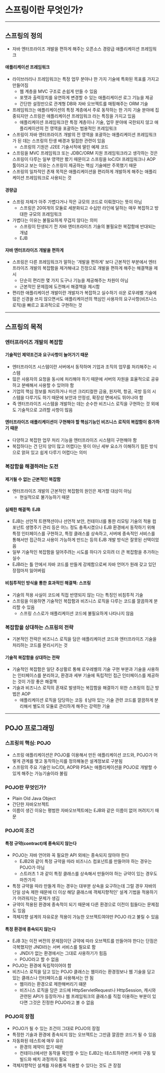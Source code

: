 # 스프링이란 무엇인가?

--------------------

## 스프링의 정의

- 자바 엔터프라이즈 개발을 편하게 해주는 오픈소스 경량급 애플리케이션 프레임워크

#### 애플리케이션 프레임워크

- 라이브러리나 프레임워크는 특정 업무 분야나 한 가지 기술에 특화된 목표를 가지고 만들어짐
  - 웹 계층을 MVC 구조로 손쉽게 만들 수 있음
  - 포맷과 출력장치를 유연하게 변경할 수 있는 애플리케이션 로그 기능을 제공
  - 간단한 설정만으로 관계형 DB와 자바 오브젝트를 매핑해주는 ORM 기술
- 프레임워크는 애플리케이션의 특정 계층에서 주로 동작하는 한 가지 기술 분야에 집중되지만 스프링은 애플리케이션 프레임워크 라는 특징을 가지고 있음
  - 애플리케이션 프레임워크란 특정 계층이나 기술, 업무 분야에 국한되지 않고 애플리케이션의 전 영역을 포괄하는 범용적인 프레임워크
- 스프링이 자바 엔터프라이즈 개발의 전 영역을 포괄하는 애플리케이션 프레임워크가 된 데는 스프링의 탄생 배경과 밀접한 관련이 있음
  - 스프링의 기원은 J2EE 기술서적에 딸린 예제 코드
- 스프링을 MVC 프레임워크 또는 JDBC/ORM 지원 프레임워크라고 생각하는 것은 스프링이 다루는 일부 영역만 봤기 때문이고 스프링을 IoC/DI 프레임워크나 AOP 툴이라고
보는 이유는 스프링이 제공하는 핵심 기술에만 주목했기 때문
- 스프링의 일차적인 존재 목적은 애플리케이션을 편리하게 개발하게 해주는 애플리케이션 프레임워크로 사용되는 것

#### 경량급

- 스프링 자체가 아주 가볍다거나 작은 규모의 코드로 이뤄졌다는 뜻이 아님
  - 스프링은 20여개의 모듈로 세분화되고 수십만 라인에 달하는 매우 복잡하고 방대한 규모의 프레임워크
- 가볍다는 이유는 불필요하게 무겁지 않다는 의미
  - 스프링이 탄생되기 전 자바 엔터프라이즈 기술의 불필요한 복잡함에 반대되는 개념
  - EJB

#### 자바 엔터프라이즈 개발을 편하게

- 스프링은 다른 프레임워크가 말하는 '개발을 편하게' 보다 근본적인 부분에서 엔터프라이즈 개발의 복잡함을 제거해내고 진정으로 개발을 편하게 해주는 해결책을 제시
  - 단순히 편리한 몇 가지 도구나 기능을 제공해주는 차원이 아님
  - 근본적인 문제점에 도전해서 해결책을 제시함
- 편리한 애플리케이션 개발이란 개발자가 복잡하고 실수하기 쉬운 로우레벨 기술에 많은 신경을 쓰지 않으면서도 애플리케이션의 핵심인 사용자의 요구사항(비즈니스 로직)을
빠르고 효과적으로 구현하는 것

------------

## 스프링의 목적

### 엔터프라이즈 개발의 복잡함

#### 기술적인 제약조건과 요구사항이 늘어가기 때문

- 엔터프라이즈 시스템이란 서버에서 동작하며 기업과 조직의 업무를 처리해주는 시스템
- 많은 사용자의 요청을 동시에 처리해야 하기 때문에 서버의 자원을 효율적으로 공유하고 분배해서 사용할 수 있어야 함
- 기업의 핵심 정보를 처리하거나 미션 크리티컬한 금융, 원자력, 항공, 국방 등의 시스템을 다루기도 하기 때문에 보안과 안정성, 확장성 면에서도 뛰어나야 함
- 즉 엔터프라이즈 시스템을 개발하는 데는 순수한 비즈니스 로직을 구현하는 것 외에도 기술적으로 고려할 사항이 많음

#### 엔터프라이즈 애플리케이션이 구현해야 할 핵심기능인 비즈니스 로직의 복잡함이 증가하기 때문

- 다양하고 복잡한 업무 처리 기능을 엔터프라이즈 시스템이 구현해야 함
- 복잡하다는 건 단지 양이 많고 어렵다는 뜻이 아닌 세부 요소가 이해하기 힘든 방식으로 얽혀 있고 쉽게 다루기 어렵다는 의미

### 복잡함을 해결하려는 도전

#### 제거될 수 없는 근본적인 복잡함

- 엔터프라이즈 개발의 근본적인 복잡함의 원인은 제거할 대상이 아님
  - 현실적으로 불가능하기 때문

#### 실패한 해결책: EJB

- EJB는 선언적 트랜잭션이나 선언적 보안, 컨테이너를 통한 리모팅 기술의 적용 컴포넌트 생명주기 관리 등은 어느 정도 충족시켰으나
EJB 환경에서 동작하기 위해 특정 인터페이스를 구현하고, 특정 클래스를 상속하고, 서버에 종속적인 서비스를 통해서만 접근하고 사용이 가능하게 만드는 등의
EJB 개발 방식은 잘못된 선택이었음
- 일부 기술적인 복잡함을 덜어주려는 시도를 하다가 오히려 더 큰 복잡함을 추가하는 실수
- EJB라는 틀 안에서 자바 코드를 만들게 강제함으로써 자바 언어가 원래 갖고 있던 장점마저 잃어버림

#### 비침투적인 방식을 통한 효과적인 해결책: 스프링

- 기술의 적용 사실이 코드에 직접 반영되지 않는 다는 특징인 비침투적 기술
- 스프링을 이용하면 기술적인 복잡함과 비즈니스 로직을 다루는 코드를 깔끔하게 분리할 수 있음
  - 스프링 스스로가 애플리케이션 코드에 불필요하게 나타나지 않음

### 복잡함을 상대하는 스프링의 전략

- 기본적인 전략은 비즈니스 로직을 담은 애플리케이션 코드와 엔터프라이즈 기술을 처리하는 코드를 분리시키는 것

#### 기술적 복잡함을 상대하는 전략

- 기술적인 복잡함은 일단 추상활르 통해 로우레벨의 기술 구현 부분과 기술을 사용하는 인터페이스를 분리하고, 환경과 세부 기술에
독립적인 접근 인터페이스를 제공하는 것이 가장 좋은 해결책
- 기술과 비즈니스 로직의 혼재로 발생하는 복잡함을 해결하기 위한 스프링의 접근 방법은 AOP
  - 애플리케이션 로직을 담당하는 코등 ㅔ남아 있는 기술 관련 코드를 깔끔하게 분리해서 별도의 모듈로 관리하게 해주는 강력한 기술

------------

## POJO 프로그래밍

### 스프링의 핵심: POJO

- 스프링 애플리케이션은 POJO를 이용해서 만든 애플리케이션 코드와, POJO가 어떻게 관계를 맺고 동작하는지를 정의해놓은 설계정보로 구분됨
- 스프링의 주요 기술인 IoC/DI, AOP와 PSA는 애플리케이션을 POJO로 개발할 수 있게 해주는 가능기술이라 불림

### POJO란 무엇인가?

- Plain Old Java Object
- 간단한 자바오브젝트
- 이름이 생긴 이유는 평범한 자바오브젝트에는 EJB와 같은 이름이 없어 꺼려지기 때문

### POJO의 조건

#### 특정 규약(contract)에 종속되지 않는다

- POJO는 자바 언어와 꼭 필요한 API 외에는 종속되지 않아야 한다
  - EJB2와 같이 특정 규약을 따라 비즈니스 컴포넌트를 만들어야 하는 경우는 POJO가 아님
  - 스트러츠 1 과 같이 특정 클래스를 상속해서 만들어야 하는 규약이 있는 경우도 마찬가지
- 특정 규약을 따라 만들게 하는 경우는 대부분 상속을 요구하는데 그럴 경우 자바의 단일 상속 제한 때문에 더 이상 해당 클래스에 객체지향적인'
설계 기법을 적용하기가 어려워지는 문제가 생김
- 규약이 적용된 환경에 종속적이 되기 때문에 다른 환경으로 이전이 힘들다는 문제점도 있음
- 객체지향 설계의 자유로운 적용이 가능한 오브젝트여야만 POJO 라고 불릴 수 있음

#### 특정 환경에 종속되지 않는다

- EJB 3는 이전 버전의 문제점이던 규약에 따라 오브젝트를 만들어야 한다는 단점은 극복했지만 JNDI라는 서버 서비스를 필요로 함
  - JNDI가 없는 환경에서는 그대로 사용하기가 힘듬
  - POJO라고 할 수 없음
- POJO는 환경에 독립적이어야 함
- 비즈니스 로직을 담고 있는 POJO 클래스는 웹이라는 환경정보나 웹 기술을 담고 있는 클래스나 인터페이스를 사용해서는 안 됨
  - 웹이라는 환경으로 제한해버리기 떄문
  - 비즈니스 로직을 담은 코드에 HttpServletRequest나 HttpSession, 캐시와 관련된 API가 등장하거나 웹 프레임워크의 클래스를 직접
  이용하는 부분이 있다면 그것은 진정한 POJO라고 볼 수 없음

### POJO의 장점

- POJO가 될 수 있는 조건이 그대로 POJO의 장점
- 특정한 기술과 환경에 종속되지 않는 오브젝트는 그만큼 깔끔한 코드가 될 수 있음
- 자동화된 테스트에 매우 유리
  - 환경의 제약이 없기 때문
  - 컨테이너에서만 동작을 확인할 수 있는 EJB2는 테스트하려면 서버의 구동 및 빌드와 배치 과정까지 필요
- 객체지향적인 설계를 자유롭게 적용할 수 있다는 것도 큰 장점

